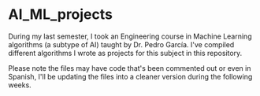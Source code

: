 # AI_ML_projects
During my last semester, I took an Engineering course in Machine Learning algorithms (a subtype of AI) taught by Dr. Pedro García. I've compiled different algorithms I wrote as projects for this subject in this repository.

Please note the files may have code that's been commented out or even in Spanish, I'll be updating the files into a cleaner version during the following weeks.
